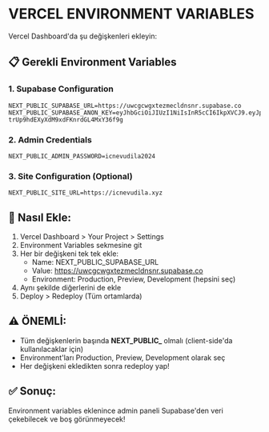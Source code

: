 # VERCEL ENVIRONMENT VARIABLES

Vercel Dashboard'da şu değişkenleri ekleyin:

## 📋 Gerekli Environment Variables

### 1. Supabase Configuration
```
NEXT_PUBLIC_SUPABASE_URL=https://uwcgcwgxtezmecldnsnr.supabase.co
NEXT_PUBLIC_SUPABASE_ANON_KEY=eyJhbGciOiJIUzI1NiIsInR5cCI6IkpXVCJ9.eyJpc3MiOiJzdXBhYmFzZSIsInJlZiI6InV3Y2djd2d4dGV6bWVjbGRuc25yIiwicm9sZSI6ImFub24iLCJpYXQiOjE3NjEzNzQ0NDYsImV4cCI6MjA3Njk1MDQ0Nn0.2EkJGmgauM-trUp9hdEXyXdM9xdFKnrdGL4MxY36f9g
```

### 2. Admin Credentials
```
NEXT_PUBLIC_ADMIN_PASSWORD=icnevudila2024
```

### 3. Site Configuration (Optional)
```
NEXT_PUBLIC_SITE_URL=https://icnevudila.xyz
```

## 🎯 Nasıl Ekle:
1. Vercel Dashboard > Your Project > Settings
2. Environment Variables sekmesine git
3. Her bir değişkeni tek tek ekle:
   - Name: NEXT_PUBLIC_SUPABASE_URL
   - Value: https://uwcgcwgxtezmecldnsnr.supabase.co
   - Environment: Production, Preview, Development (hepsini seç)
4. Aynı şekilde diğerlerini de ekle
5. Deploy > Redeploy (Tüm ortamlarda)

## ⚠️ ÖNEMLİ:
- Tüm değişkenlerin başında **NEXT_PUBLIC_** olmalı (client-side'da kullanılacaklar için)
- Environment'ları Production, Preview, Development olarak seç
- Her değişkeni ekledikten sonra redeploy yap!

## ✅ Sonuç:
Environment variables eklenince admin paneli Supabase'den veri çekebilecek ve boş görünmeyecek!
